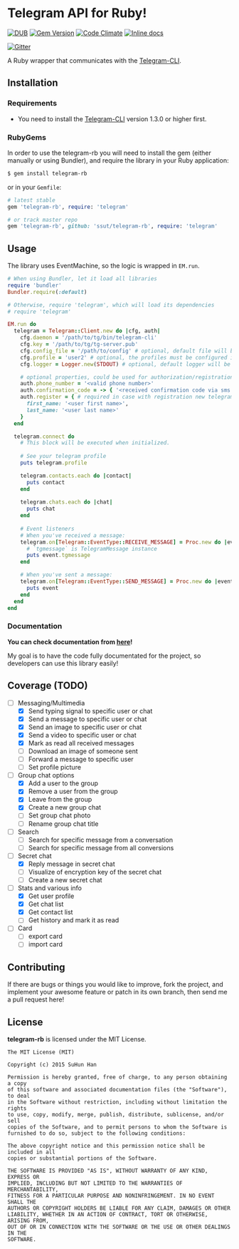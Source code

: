 # Telegram API for Ruby!

[![DUB](https://img.shields.io/dub/l/vibe-d.svg)](http://opensource.org/licenses/MIT)
[![Gem Version](https://badge.fury.io/rb/telegram-rb.svg)](http://badge.fury.io/rb/telegram-rb)
[![Code Climate](https://codeclimate.com/github/ssut/telegram-rb/badges/gpa.svg)](https://codeclimate.com/github/ssut/telegram-rb)
[![Inline docs](http://inch-ci.org/github/ssut/telegram-rb.svg?branch=master)](http://inch-ci.org/github/ssut/telegram-rb)

[![Gitter](https://badges.gitter.im/Join%20Chat.svg)](https://gitter.im/ssut/telegram-rb?utm_source=badge&utm_medium=badge&utm_campaign=pr-badge)

A Ruby wrapper that communicates with the [Telegram-CLI](https://github.com/vysheng/tg).

## Installation

### Requirements

* You need to install the [Telegram-CLI](https://github.com/vysheng/tg) version 1.3.0 or higher first.

### RubyGems

In order to use the telegram-rb you will need to install the gem (either manually or using Bundler), and require the library in your Ruby application:

```bash
$ gem install telegram-rb
```

or in your `Gemfile`: 

```ruby
# latest stable
gem 'telegram-rb', require: 'telegram'

# or track master repo
gem 'telegram-rb', github: 'ssut/telegram-rb', require: 'telegram'
```

## Usage

The library uses EventMachine, so the logic is wrapped in `EM.run`.

```ruby
# When using Bundler, let it load all libraries
require 'bundler' 
Bundler.require(:default) 

# Otherwise, require 'telegram', which will load its dependencies
# require 'telegram'

EM.run do
  telegram = Telegram::Client.new do |cfg, auth|
    cfg.daemon = '/path/to/tg/bin/telegram-cli'
    cfg.key = '/path/to/tg/tg-server.pub'
    cfg.config_file = '/path/to/config' # optional, default file will be used if not set
    cfg.profile = 'user2' # optional, the profiles must be configured in ~/.telegram-cli/config
    cfg.logger = Logger.new(STDOUT) # optional, default logger will be created if not set

    # optional properties, could be used for authorization/registration telegram accounts
    auth.phone_number = '<valid phone number>'
    auth.confirmation_code = -> { '<received confirmation code via sms or call>' }
    auth.register = { # required in case with registration new telegram account
      first_name: '<user first name>',
      last_name: '<user last name>'
    }
  end

  telegram.connect do
    # This block will be executed when initialized.
    
    # See your telegram profile
    puts telegram.profile

    telegram.contacts.each do |contact|
      puts contact
    end
    
    telegram.chats.each do |chat|
      puts chat
    end
    
    # Event listeners
    # When you've received a message:
    telegram.on[Telegram::EventType::RECEIVE_MESSAGE] = Proc.new do |event|
      # `tgmessage` is TelegramMessage instance
      puts event.tgmessage
    end 

    # When you've sent a message:
    telegram.on[Telegram::EventType::SEND_MESSAGE] = Proc.new do |event|
      puts event
    end
  end
end
```

### Documentation

**You can check documentation from [here](http://www.rubydoc.info/github/ssut/telegram-rb)!**

My goal is to have the code fully documentated for the project, so developers can use this library easily!

## Coverage (TODO)

- [ ] Messaging/Multimedia
    - [x] Send typing signal to specific user or chat
    - [x] Send a message to specific user or chat
    - [x] Send an image to specific user or chat
    - [x] Send a video to specific user or chat
    - [x] Mark as read all received messages
    - [ ] Download an image of someone sent
    - [ ] Forward a message to specific user
    - [ ] Set profile picture
- [ ] Group chat options
    - [x] Add a user to the group
    - [x] Remove a user from the group
    - [x] Leave from the group
    - [x] Create a new group chat
    - [ ] Set group chat photo
    - [ ] Rename group chat title
- [ ] Search
    - [ ] Search for specific message from a conversation
    - [ ] Search for specific message from all conversions
- [ ] Secret chat
    - [x] Reply message in secret chat
    - [ ] Visualize of encryption key of the secret chat
    - [ ] Create a new secret chat
- [ ] Stats and various info
    - [x] Get user profile
    - [x] Get chat list
    - [x] Get contact list
    - [ ] Get history and mark it as read
- [ ] Card
    - [ ] export card
    - [ ] import card

## Contributing

If there are bugs or things you would like to improve, fork the project, and implement your awesome feature or patch in its own branch, then send me a pull request here!

## License

**telegram-rb** is licensed under the MIT License.

```
The MIT License (MIT)

Copyright (c) 2015 SuHun Han

Permission is hereby granted, free of charge, to any person obtaining a copy
of this software and associated documentation files (the "Software"), to deal
in the Software without restriction, including without limitation the rights
to use, copy, modify, merge, publish, distribute, sublicense, and/or sell
copies of the Software, and to permit persons to whom the Software is
furnished to do so, subject to the following conditions:

The above copyright notice and this permission notice shall be included in all
copies or substantial portions of the Software.

THE SOFTWARE IS PROVIDED "AS IS", WITHOUT WARRANTY OF ANY KIND, EXPRESS OR
IMPLIED, INCLUDING BUT NOT LIMITED TO THE WARRANTIES OF MERCHANTABILITY,
FITNESS FOR A PARTICULAR PURPOSE AND NONINFRINGEMENT. IN NO EVENT SHALL THE
AUTHORS OR COPYRIGHT HOLDERS BE LIABLE FOR ANY CLAIM, DAMAGES OR OTHER
LIABILITY, WHETHER IN AN ACTION OF CONTRACT, TORT OR OTHERWISE, ARISING FROM,
OUT OF OR IN CONNECTION WITH THE SOFTWARE OR THE USE OR OTHER DEALINGS IN THE
SOFTWARE.
```
